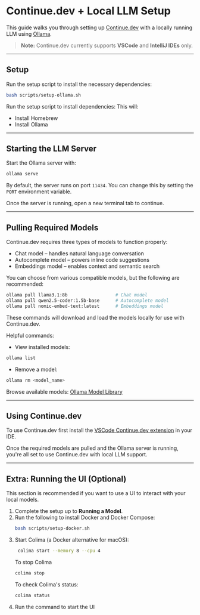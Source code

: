 # Continue.dev + Local LLM Setup

This guide walks you through setting up [Continue.dev](https://continue.dev) with a locally running LLM using [Ollama](https://ollama.com).

> **Note:** Continue.dev currently supports **VSCode** and **IntelliJ IDEs** only.

---

## Setup

Run the setup script to install the necessary dependencies:

```bash
bash scripts/setup-ollama.sh
```
Run the setup script to install dependencies:
This will:
- Install Homebrew
- Install Ollama

---

## Starting the LLM Server

Start the Ollama server with:
```bash
ollama serve
```
By default, the server runs on port `11434`.
You can change this by setting the `PORT` environment variable.

Once the server is running, open a new terminal tab to continue.

---

## Pulling Required Models
Continue.dev requires three types of models to function properly:

- Chat model – handles natural language conversation
- Autocomplete model – powers inline code suggestions
- Embeddings model – enables context and semantic search

You can choose from various compatible models, but the following are recommended:
```bash
ollama pull llama3.1:8b                  # Chat model
ollama pull qwen2.5-coder:1.5b-base      # Autocomplete model
ollama pull nomic-embed-text:latest      # Embeddings model
```

These commands will download and load the models locally for use with Continue.dev.

Helpful commands:

- View installed models:
```bash
ollama list
```

- Remove a model:
```bash
ollama rm <model_name>
```
Browse available models: [Ollama Model Library](https://ollama.com/library)

---

## Using Continue.dev

To use Continue.dev first install the [VSCode Continue.dev extension](https://marketplace.visualstudio.com/items?itemName=Continue.continue) in your IDE.

Once the required models are pulled and the Ollama server is running, you're all set to use Continue.dev with local LLM support.

---

## Extra: Running the UI (Optional)
This section is recommended if you want to use a UI to interact with your local models.

1. Complete the setup up to **Running a Model**.
2. Run the following to install Docker and Docker Compose:
   ```bash
   bash scripts/setup-docker.sh
   ```
3. Start Colima (a Docker alternative for macOS):
   ```bash
    colima start --memory 8 --cpu 4
    ``` 
    To stop Colima
    ```bash
    colima stop
    ```
    To check Colima's status:
    ```bash
    colima status
    ```
4. Run the command to start the UI
   